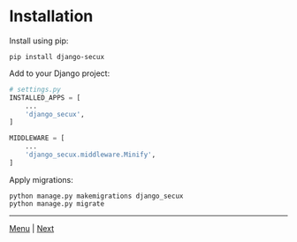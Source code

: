 # Installation

Install using pip:

```
pip install django-secux
```

Add to your Django project:

```python
# settings.py
INSTALLED_APPS = [
    ...
    'django_secux',
]

MIDDLEWARE = [
    ...
    'django_secux.middleware.Minify',
]
```

Apply migrations:

```
python manage.py makemigrations django_secux
python manage.py migrate
```


---

[Menu](index.md) | [Next](usage.md)
